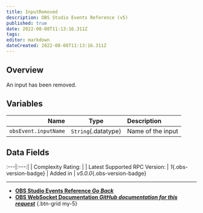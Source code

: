 ```yaml
---
title: InputRemoved
description: OBS Studio Events Reference (v5)
published: true
date: 2022-08-08T11:13:16.311Z
tags: 
editor: markdown
dateCreated: 2022-08-08T11:13:16.311Z
---
```


## Overview
An input has been removed.

## Variables
Name | Type | Description | 
----:|:----:|:------------|
`obsEvent.inputName` | `String`{.datatype} | Name of the input

## Data Fields
:---|:---:|
| Complexity Rating: | <span class="stars stars--2"></span>
| Latest Supported RPC Version: | *1*{.obs-version-badge}
| Added in | *v5.0.0*{.obs-version-badge}

---

- [<i class="mdi mdi-chevron-left"></i>**OBS Studio Events Reference *Go Back***](/en/Broadcasters/OBS/Events)
- [<i class="mdi mdi-github"></i> **OBS WebSocket Documentation *GitHub documentation for this request***](https://github.com/obsproject/obs-websocket/blob/master/docs/generated/protocol.md#inputremoved)
{.btn-grid my-5}